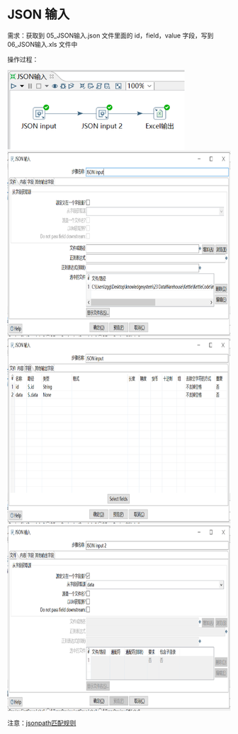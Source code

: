 # JSON 输入

需求：获取到 05_JSON输入.json 文件里面的 id，field，value 字段，写到 06_JSON输入.xls 文件中

操作过程：

<img src="../image/kettleJSON输入01.png" alt="kettleJSON输入01" height="180" width="400" >

<img src="../image/kettleJSON输入02.png" alt="kettleJSON输入02" height="420" width="750" >

<img src="../image/kettleJSON输入03.png" alt="kettleJSON输入03" height="420" width="750" >

<img src="../image/kettleJSON输入04.png" alt="kettleJSON输入04" height="420" width="750" >

注意：[jsonpath匹配规则](https://blog.csdn.net/lwg_1540652358/article/details/84111339)

